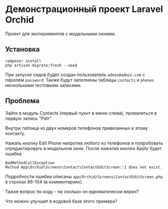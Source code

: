 # Демонстрационный проект Laravel Orchid

Проект для экспериментов с модальными окнами.

## Установка

```
composer install
php artisan migrate:fresh --seed
```

При запуске сидов будет создан пользователь `admin@admin.com` c паролем `password`.
Также будут заполнены таблицы `contacts` и `phones` несколькими тестовыми записями.

## Проблема

Зайти в модуль Contacts (первый пукнт в меню слева), провалиться в первую запись "Petr"

Внутри таблица из двух номеров телефонов привязанных к этому контакту.

Нажать кнопку Edit Phone напротив любого из телефонов и попробовать отредактировать в модальном окне.
После нажатия кнопки Apply будет ошибка
```
BadMethodCallException
Method App\Orchid\Screens\Contact\ContactEditScreen::1 does not exist.
```

Подробности ошибки описаны `app/Orchid/Screens/ContactEditScreen.php` в строках 86-104 (в комментариях).

Тажке вопрос по коду - на сколько он идиоматически верен?

Что можно улучшит в кодовой базе этого примера?

